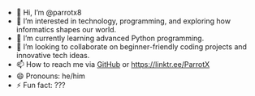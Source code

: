 - 👋 Hi, I’m @parrotx8
- 👀 I’m interested in technology, programming, and exploring how informatics shapes our world.
- 🌱 I’m currently learning advanced Python programming.
- 💞️ I’m looking to collaborate on beginner-friendly coding projects and innovative tech ideas. 
- 📫 How to reach me via [GitHub](https://github.com/parrotx8) or https://linktr.ee/ParrotX
- 😄 Pronouns: he/him
- ⚡ Fun fact: ???

<!---
parrotx8/parrotx8 is a ✨ special ✨ repository because its `README.md` (this file) appears on your GitHub profile.
You can click the Preview link to take a look at your changes.
--->
